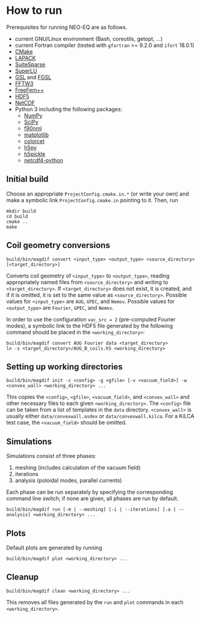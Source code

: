 # How to run

Prerequisites for running NEO-EQ are as follows.

- current GNU/Linux environment (Bash, coreutils, getopt, ...)
- current Fortran compiler (tested with `gfortran` >= 9.2.0 and `ifort` 18.0.1)
- [CMake](https://cmake.org/)
- [LAPACK](https://www.netlib.org/lapack/)
- [SuiteSparse](https://github.com/DrTimothyAldenDavis/SuiteSparse)
- [SuperLU](https://github.com/xiaoyeli/superlu)
- [GSL](https://www.gnu.org/software/gsl/) and [FGSL](https://github.com/reinh-bader/fgsl)
- [FFTW3](http://fftw.org/)
- [FreeFem++](https://github.com/FreeFem/FreeFem-sources)
- [HDF5](https://www.hdfgroup.org/downloads/hdf5)
- [NetCDF](https://github.com/Unidata/netcdf-fortran)
- Python 3 including the following packages:
  - [NumPy](https://github.com/numpy/numpy)
  - [SciPy](https://github.com/scipy/scipy)
  - [f90nml](https://github.com/marshallward/f90nml)
  - [matplotlib](https://github.com/matplotlib/matplotlib)
  - [colorcet](https://github.com/holoviz/colorcet)
  - [h5py](https://github.com/h5py/h5py)
  - [h5pickle](https://github.com/DaanVanVugt/h5pickle)
  - [netcdf4-python](https://github.com/Unidata/netcdf4-python)

## Initial build

Choose an appropriate `ProjectConfig.cmake.in.*` (or write your own) and make a symbolic link `ProjectConfig.cmake.in` pointing to it. Then, run

    mkdir build
    cd build
    cmake ..
    make

## Coil geometry conversions

    build/bin/magdif convert <input_type> <output_type> <source_directory> [<target_directory>]

Converts coil geometry of `<input_type>` to `<output_type>`, reading appropriately named files from `<source_directory>` and writing to `<target_directory>`. If `<target_directory>` does not exist, it is created, and if it is omitted, it is set to the same value as `<source_directory>`. Possible values for `<input_type>` are `AUG`, `GPEC`, and `Nemov`. Possible values for `<output_type>` are `Fourier`, `GPEC`, and `Nemov`.

In order to use the configuration `vac_src = 2` (pre-computed Fourier modes), a symbolic link to the HDF5 file generated by the following command should be placed in the `<working_directory>`:

    build/bin/magdif convert AUG Fourier data <target_directory>
    ln -s <target_directory>/AUG_B_coils.h5 <working_directory>

## Setting up working directories

    build/bin/magdif init -c <config> -g <gfile> [-v <vacuum_field>] -w <convex_wall> <working_directory> ...

This copies the `<config>`, `<gfile>`, `<vacuum_field>`, and `<convex_wall>` and other necessary files to each given
`<working_directory>`. The `<config>` file can be taken from a list of templates in the `data` directory. `<convex_wall>` is usually either `data/convexwall.asdex` or `data/convexwall.kilca`. For a KiLCA test case, the `<vacuum_field>` should be omitted.

## Simulations

Simulations consist of three phases:

1. meshing (includes calculation of the vacuum field)
2. iterations
3. analysis (poloidal modes, parallel currents)

Each phase can be run separately by specifying the corresponding command line switch; if none are given, all phases are run by default.

    build/bin/magdif run [-m | --meshing] [-i | --iterations] [-a | --analysis] <working_directory> ...


## Plots

Default plots are generated by running

    build/bin/magdif plot <working_directory> ...

## Cleanup

    build/bin/magdif clean <working_directory> ...

This removes all files generated by the `run` and `plot` commands in each `<working_directory>`.

